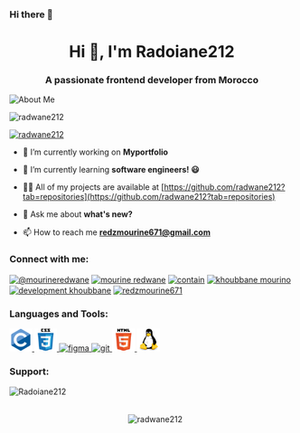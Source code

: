 ### Hi there 👋
<h1 align="center">Hi 👋, I'm Radoiane212</h1>
<h3 align="center">A passionate frontend developer from Morocco</h3>
<img src="https://media3.giphy.com/media/tFGBovr5CtfWt7MtqK/giphy.gif?cid=ecf05e47am5kp8ezssticnd7pzuvzurtrzk67jmew0nhwn5a&ep=v1_gifs_search&rid=giphy.gif&ct=g" alt="About Me">

<p align="left"> <img src="https://komarev.com/ghpvc/?username=radwane212&label=Profile%20views&color=0e75b6&style=flat" alt="radwane212" /> </p>

<p align="left"> <a href="https://github.com/ryo-ma/github-profile-trophy"><img src="https://github-profile-trophy.vercel.app/?username=radwane212" alt="radwane212" /></a> </p>

- 🔭 I’m currently working on **Myportfolio**

- 🌱 I’m currently learning **software engineers! :smiley:**

- 👨‍💻 All of my projects are available at [https://github.com/radwane212?tab=repositories](https://github.com/radwane212?tab=repositories)

- 💬 Ask me about **what's new?**

- 📫 How to reach me **redzmourine671@gmail.com**

<h3 align="left">Connect with me:</h3>
<p align="left">
<a href="https://twitter.com/@mourineredwane" target="blank"><img align="center" src="https://raw.githubusercontent.com/rahuldkjain/github-profile-readme-generator/master/src/images/icons/Social/twitter.svg" alt="@mourineredwane" height="30" width="40" /></a>
<a href="https://linkedin.com/in/mourine redwane" target="blank"><img align="center" src="https://raw.githubusercontent.com/rahuldkjain/github-profile-readme-generator/master/src/images/icons/Social/linked-in-alt.svg" alt="mourine redwane" height="30" width="40" /></a>
<a href="https://stackoverflow.com/users/contain" target="blank"><img align="center" src="https://raw.githubusercontent.com/rahuldkjain/github-profile-readme-generator/master/src/images/icons/Social/stack-overflow.svg" alt="contain" height="30" width="40" /></a>
<a href="https://fb.com/khoubbane mourino" target="blank"><img align="center" src="https://raw.githubusercontent.com/rahuldkjain/github-profile-readme-generator/master/src/images/icons/Social/facebook.svg" alt="khoubbane mourino" height="30" width="40" /></a>
<a href="https://www.youtube.com/c/development khoubbane" target="blank"><img align="center" src="https://raw.githubusercontent.com/rahuldkjain/github-profile-readme-generator/master/src/images/icons/Social/youtube.svg" alt="development khoubbane" height="30" width="40" /></a>
<a href="https://discord.gg/redzmourine671" target="blank"><img align="center" src="https://raw.githubusercontent.com/rahuldkjain/github-profile-readme-generator/master/src/images/icons/Social/discord.svg" alt="redzmourine671" height="30" width="40" /></a>
</p>

<h3 align="left">Languages and Tools:</h3>
<p align="left"> <a href="https://www.cprogramming.com/" target="_blank" rel="noreferrer"> <img src="https://raw.githubusercontent.com/devicons/devicon/master/icons/c/c-original.svg" alt="c" width="40" height="40"/> </a> <a href="https://www.w3schools.com/css/" target="_blank" rel="noreferrer"> <img src="https://raw.githubusercontent.com/devicons/devicon/master/icons/css3/css3-original-wordmark.svg" alt="css3" width="40" height="40"/> </a> <a href="https://www.figma.com/" target="_blank" rel="noreferrer"> <img src="https://www.vectorlogo.zone/logos/figma/figma-icon.svg" alt="figma" width="40" height="40"/> </a> <a href="https://git-scm.com/" target="_blank" rel="noreferrer"> <img src="https://www.vectorlogo.zone/logos/git-scm/git-scm-icon.svg" alt="git" width="40" height="40"/> </a> <a href="https://www.w3.org/html/" target="_blank" rel="noreferrer"> <img src="https://raw.githubusercontent.com/devicons/devicon/master/icons/html5/html5-original-wordmark.svg" alt="html5" width="40" height="40"/> </a> <a href="https://www.linux.org/" target="_blank" rel="noreferrer"> <img src="https://raw.githubusercontent.com/devicons/devicon/master/icons/linux/linux-original.svg" alt="linux" width="40" height="40"/> </a> </p>

<h3 align="left">Support:</h3>
<p><a href="https://www.buymeacoffee.com/Radoiane212"> <img align="left" src="https://cdn.buymeacoffee.com/buttons/v2/default-yellow.png" height="50" width="210" alt="Radoiane212" /></a></p><br><br>

<p><img align="center" src="https://github-readme-streak-stats.herokuapp.com/?user=radwane212&" alt="radwane212" /></p>
